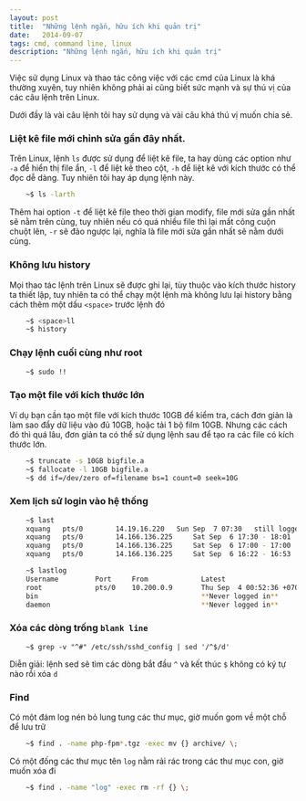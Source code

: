 ```yaml
---
layout: post
title:  "Những lệnh ngắn, hữu ích khi quản trị"
date:   2014-09-07
tags: cmd, command line, linux
description: "Những lệnh ngắn, hữu ích khi quản trị"
---
```


Việc sử dụng Linux và thao tác công việc với các cmd của Linux là khá thường xuyên, tuy nhiên
không phải ai cũng biết sức mạnh và sự thú vị của các câu lệnh trên Linux.

Dưới đầy là vài câu lệnh tôi hay sử dụng và vài câu khá thú vị muốn chia sẻ.

### Liệt kê file mới chỉnh sửa gần đây nhất.

Trên Linux, lệnh `ls` được sử dụng để liệt kê file, ta hay dùng các option như `-a` để hiển thị file
ẩn, `-l` để liệt kê theo cột, `-h` để liệt kê với kích thước có thể đọc dễ dàng. Tuy nhiên tôi hay áp dụng lệnh này.

```bash
    ~$ ls -larth
```

Thêm hai option `-t` để liệt kê file theo thời gian modify, file mới sửa gần nhất sẽ nằm trên cùng, tuy nhiên nếu có quá nhiều file thì lại mất công cuộn chuột lên, `-r` sẽ đảo ngược lại, nghĩa là file mới sửa
gần nhất sẽ nằm dưới cùng.

### Không lưu history

Mọi thao tác lệnh trên Linux sẽ được ghi lại, tùy thuộc vào kích thước history ta thiết lập, tuy nhiên ta có
thể chạy một lệnh mà không lưu lại history bằng cách thêm một dấu `<space>` trước lệnh đó

```bash
    ~$ <space>ll
    ~$ history
```

### Chạy lệnh cuối cùng như root

```bash
    ~$ sudo !!
```

### Tạo một file với kích thước lớn

Ví dụ bạn cần tạo một file với kích thước 10GB để kiểm tra, cách đơn giản là làm sao đẩy dữ liệu vào đủ 10GB, hoặc tải 1 bộ film 10GB. Nhưng các cách đó thì quá lâu, đơn giản ta có thể sử dụng lệnh sau để tạo ra các file có kích thước lớn.

```bash
	~$ truncate -s 10GB bigfile.a
	~$ fallocate -l 10GB bigfile.a
	~$ dd if=/dev/zero of=filename bs=1 count=0 seek=10G
```

### Xem lịch sử login vào hệ thống

```bash
	~$ last
	xquang   pts/0        14.19.16.220   Sun Sep  7 07:30   still logged in
	xquang   pts/0        14.166.136.225     Sat Sep  6 17:30 - 18:01  (00:31)
	xquang   pts/0        14.166.136.225     Sat Sep  6 17:00 - 17:00  (00:00)
	xquang   pts/0        14.166.136.225     Sat Sep  6 16:22 - 16:53  (00:30)
```

```bash
	~$ lastlog
	Username         Port     From             Latest
	root             pts/0    10.200.0.9       Thu Sep  4 00:52:36 +0700 2014
	bin                                        **Never logged in**
	daemon                                     **Never logged in**
```

### Xóa các dòng trống `blank line`

```
	~$ grep -v "^#" /etc/ssh/sshd_config | sed '/^$/d'
```

Diễn giải: lệnh sed sẽ tìm các dòng bắt đầu `^` và kết thúc `$` không có ký tự nào rồi xóa `d`

### Find

Có một đám log nén bỏ lung tung các thư mục, giờ muốn gom về một chỗ để lưu trữ

```bash
	~$ find . -name php-fpm*.tgz -exec mv {} archive/ \;
```

Có một đống các thư mục tên `log` nằm rải rác trong các thư mục con, giờ muốn xóa đi

```bash
	~$ find . -name "log" -exec rm -rf {} \;
```